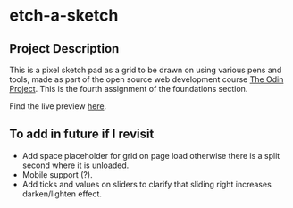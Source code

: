 # etch-a-sketch

## Project Description   

This is a pixel sketch pad as a grid to be drawn on using various pens and tools, made as part of the open source web development course [The Odin Project](https://www.theodinproject.com).  This is the fourth assignment of the foundations section. 

Find the live preview [here](https://kaglet.github.io/etch-a-sketch/).

## To add in future if I revisit

- Add space placeholder for grid on page load otherwise there is a split second where it is unloaded.
- Mobile support (?).
- Add ticks and values on sliders to clarify that sliding right increases darken/lighten effect.

